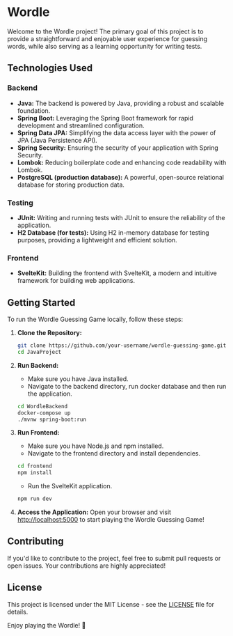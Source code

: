 # Wordle

Welcome to the Wordle project! The primary goal of this project is to provide a straightforward and enjoyable user experience for guessing words, while also serving as a learning opportunity for writing tests.

## Technologies Used

### Backend
- **Java:** The backend is powered by Java, providing a robust and scalable foundation.
- **Spring Boot:** Leveraging the Spring Boot framework for rapid development and streamlined configuration.
- **Spring Data JPA:** Simplifying the data access layer with the power of JPA (Java Persistence API).
- **Spring Security:** Ensuring the security of your application with Spring Security.
- **Lombok:** Reducing boilerplate code and enhancing code readability with Lombok.
- **PostgreSQL (production database):** A powerful, open-source relational database for storing production data.

### Testing
- **JUnit:** Writing and running tests with JUnit to ensure the reliability of the application.
- **H2 Database (for tests):** Using H2 in-memory database for testing purposes, providing a lightweight and efficient solution.


### Frontend
- **SvelteKit:** Building the frontend with SvelteKit, a modern and intuitive framework for building web applications.

## Getting Started

To run the Wordle Guessing Game locally, follow these steps:

1. **Clone the Repository:**
   ```bash
   git clone https://github.com/your-username/wordle-guessing-game.git
   cd JavaProject
   ```

2. **Run Backend:**
   - Make sure you have Java installed.
   - Navigate to the backend directory, run docker database and then run the application.
   ```bash
   cd WordleBackend
   docker-compose up
   ./mvnw spring-boot:run
   ```

3. **Run Frontend:**
   - Make sure you have Node.js and npm installed.
   - Navigate to the frontend directory and install dependencies.
   ```bash
   cd frontend
   npm install
   ```
   - Run the SvelteKit application.
   ```bash
   npm run dev
   ```

4. **Access the Application:**
   Open your browser and visit [http://localhost:5000](http://localhost:5000) to start playing the Wordle Guessing Game!

## Contributing

If you'd like to contribute to the project, feel free to submit pull requests or open issues. Your contributions are highly appreciated!

## License

This project is licensed under the MIT License - see the [LICENSE](LICENSE) file for details.

Enjoy playing the Wordle! 🎉
